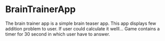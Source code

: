 # BrainTrainerApp
The brain trainer app is a simple brain teaser app. 
This app displays few addition problem to user. If user could calculate it welll...
Game contains a timer for 30 second in which user have to answer.
